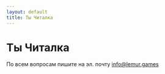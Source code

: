 ```yaml
---
layout: default
title: Ты Читалка
---
```

# Ты Читалка

По всем вопросам пишите на эл. почту info@lemur.games